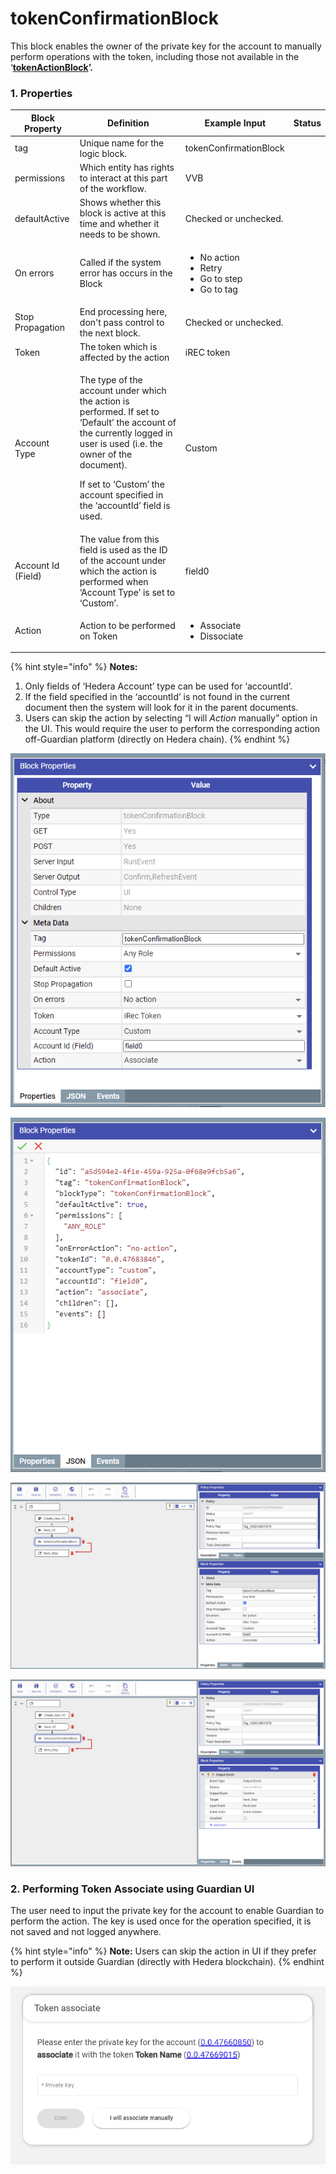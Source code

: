 # tokenConfirmationBlock

This block enables the owner of the private key for the account to manually perform operations with the token, including those not available in the ‘[**tokenActionBlock**](tokenactionblock.md)**’.**

### **1. Properties**

| Block Property     | Definition                                                                                                                                                                                                                                                     | Example Input                                                                         | Status |
| ------------------ | -------------------------------------------------------------------------------------------------------------------------------------------------------------------------------------------------------------------------------------------------------------- | ------------------------------------------------------------------------------------- | ------ |
| tag                | Unique name for the logic block.                                                                                                                                                                                                                               | tokenConfirmationBlock                                                                |        |
| permissions        | Which entity has rights to interact at this part of the workflow.                                                                                                                                                                                              | VVB                                                                                   |        |
| defaultActive      | Shows whether this block is active at this time and whether it needs to be shown.                                                                                                                                                                              | Checked or unchecked.                                                                 |        |
| On errors          | Called if the system error has occurs in the Block                                                                                                                                                                                                             | <p></p><ul><li>No action</li><li>Retry</li><li>Go to step</li><li>Go to tag</li></ul> |        |
| Stop Propagation   | End processing here, don't pass control to the next block.                                                                                                                                                                                                     | Checked or unchecked.                                                                 |        |
| Token              | The token which is affected by the action                                                                                                                                                                                                                      | iREC token                                                                            |        |
| Account Type       | <p>The type of the account under which the action is performed. If set to ‘Default’ the account of the currently logged in user is used (i.e. the owner of the document).</p><p>If set to ‘Custom’ the account specified in the ‘accountId’ field is used.</p> | Custom                                                                                |        |
| Account Id (Field) | The value from this field is used as the ID of the account under which the action is performed when ‘Account Type’ is set to ‘Custom’.                                                                                                                         | field0                                                                                |        |
| Action             | Action to be performed on Token                                                                                                                                                                                                                                | <p></p><ul><li>Associate</li><li>Dissociate</li></ul>                                 |        |



{% hint style="info" %}
**Notes:**

1. Only fields of ‘Hedera Account’ type can be used for ‘accountId’.
2. If the field specified in the ‘accountId’ is not found in the current document then the system will look for it in the parent documents.
3. Users can skip the action by selecting “I will _Action_ manually” option in the UI. This would require the user to perform the corresponding action off-Guardian platform (directly on Hedera chain).
{% endhint %}

![Block Properties](<../.gitbook/assets/image (6).png>)

![JSON View of the Block](<../.gitbook/assets/image (9).png>)

![Configuring tokenConfirmationBlock](<../.gitbook/assets/image (1) (3) (1).png>)

![Creating Event to move to next step](<../.gitbook/assets/image (8).png>)

### 2. Performing Token Associate using Guardian UI

The user need to input the private key for the account to enable Guardian to perform the action. The key is used once for the operation specified, it is not saved and not logged anywhere.

{% hint style="info" %}
**Note:** Users can skip the action in UI if they prefer to perform it outside Guardian (directly with Hedera blockchain).
{% endhint %}

![](<../.gitbook/assets/image (17) (2).png>)

